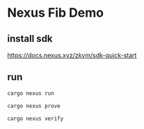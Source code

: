 # Nexus Fib Demo

## install sdk

https://docs.nexus.xyz/zkvm/sdk-quick-start

## run

```sh
cargo nexus run

cargo nexus prove

cargo nexus verify


